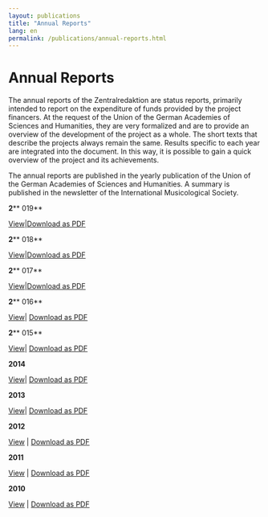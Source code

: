 ```yaml
---
layout: publications
title: "Annual Reports"
lang: en
permalink: /publications/annual-reports.html
---
```


# Annual Reports

The annual reports of the Zentralredaktion are status reports, primarily intended to report on the expenditure of funds provided by the project financers. At the request of the Union of the German Academies of Sciences and Humanities, they are very formalized and are to provide an overview of the development of the project as a whole. The short texts that describe the projects always remain the same. Results specific to each year are integrated into the document. In this way, it is possible to gain a quick overview of the project and its achievements.

The annual reports are published in the yearly publication of the Union of the German Academies of Sciences and Humanities. A summary is published in the newsletter of the International Musicological Society.



**2**** 019**

[View](/en/publications/annual-reports/2019.html#c3967 "Opens internal link in current window")|[Download as PDF](/uploads/user_upload/RISM-Jahresbericht-19_EN.pdf "Initiates file download")



**2**** 018**

[View](/en/publications/annual-reports/2018.html "Opens internal link in current window")|[Download as PDF](/fileadmin/content/community-content/Zentralredaktion/Jahresberichte/RISM-Jahresbericht-18_EN.pdf "Initiates file download")



**2**** 017**

[View](/en/publications/annual-reports/2017.html "Opens internal link in current window")|[Download as PDF](/fileadmin/content/Jahresbericht2017_EN.pdf "Initiates file download")



**2**** 016**

[View](/en/publications/annual-reports/2016.html#c3434 "Opens internal link in current window")| [Download as PDF](/fileadmin/content/Jahresbericht_EN_2016.pdf "Initiates file download")



**2**** 015**

[View](/en/publications/annual-reports/2015.html#c3227 "Opens internal link in current window")| [Download as PDF](/fileadmin/content/Jahresbericht_EN_2015.pdf "Initiates file download")



**2014**

[View](/en/publications/annual-reports/2014.html "Opens internal link in current window")| [Download as PDF](/fileadmin/content/community-content/Zentralredaktion/Annual_Report_2014.pdf "Initiates file download")



**2013**

[View](/en/publications/annual-reports/2013.html#c2693 "Opens internal link in current window")| [Download as PDF](/fileadmin/content/community-content/Zentralredaktion/Jahresbericht_EN_web_2013.pdf "Initiates file download")



**2012**

[View](/en/publications/annual-reports/2012.html#c2449 "Opens internal link in current window") | [Download as PDF](/fileadmin/content/community-content/Zentralredaktion/JahresberichtEnglisch.pdf "Initiates file download")



**2011**

[View](/en/publications/annual-reports/2011.html "Opens internal link in current window") | [Download as PDF](/fileadmin/content/community-content/Zentralredaktion/Jahresbericht%202011%20englisch_01.pdf "Initiates file download")



**2010**

[View](/en/publications/annual-reports/2010.html "Opens internal link in current window") | [Download as PDF](/fileadmin/content/community-content/Zentralredaktion/JahresberichtEnglisch%202010.pdf "Initiates file download")